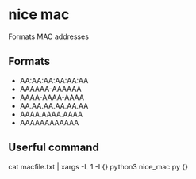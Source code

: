 # nice mac
Formats MAC addresses

## Formats
- AA:AA:AA:AA:AA:AA
- AAAAAA-AAAAAA 
- AAAA-AAAA-AAAA
- AA.AA.AA.AA.AA.AA
- AAAA.AAAA.AAAA
- AAAAAAAAAAAA

## Userful command
cat macfile.txt | xargs -L 1 -I {} python3 nice_mac.py {}
